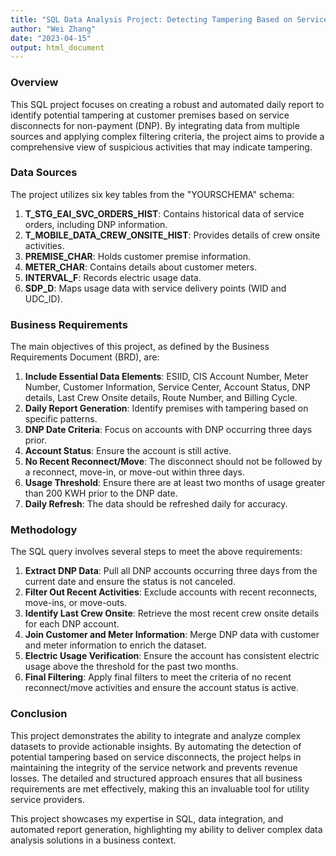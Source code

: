 ```yaml
---
title: "SQL Data Analysis Project: Detecting Tampering Based on Service Disconnects for Non-Payment"
author: "Wei Zhang"
date: "2023-04-15"
output: html_document
---
```


### Overview

This SQL project focuses on creating a robust and automated daily report to identify potential tampering at customer premises based on service disconnects for non-payment (DNP). By integrating data from multiple sources and applying complex filtering criteria, the project aims to provide a comprehensive view of suspicious activities that may indicate tampering.

### Data Sources

The project utilizes six key tables from the "YOURSCHEMA" schema:

1. **T_STG_EAI_SVC_ORDERS_HIST**: Contains historical data of service orders, including DNP information.
2. **T_MOBILE_DATA_CREW_ONSITE_HIST**: Provides details of crew onsite activities.
3. **PREMISE_CHAR**: Holds customer premise information.
4. **METER_CHAR**: Contains details about customer meters.
5. **INTERVAL_F**: Records electric usage data.
6. **SDP_D**: Maps usage data with service delivery points (WID and UDC_ID).

### Business Requirements

The main objectives of this project, as defined by the Business Requirements Document (BRD), are:

1. **Include Essential Data Elements**: ESIID, CIS Account Number, Meter Number, Customer Information, Service Center, Account Status, DNP details, Last Crew Onsite details, Route Number, and Billing Cycle.
2. **Daily Report Generation**: Identify premises with tampering based on specific patterns.
3. **DNP Date Criteria**: Focus on accounts with DNP occurring three days prior.
4. **Account Status**: Ensure the account is still active.
5. **No Recent Reconnect/Move**: The disconnect should not be followed by a reconnect, move-in, or move-out within three days.
6. **Usage Threshold**: Ensure there are at least two months of usage greater than 200 KWH prior to the DNP date.
7. **Daily Refresh**: The data should be refreshed daily for accuracy.

### Methodology

The SQL query involves several steps to meet the above requirements:

1. **Extract DNP Data**: Pull all DNP accounts occurring three days from the current date and ensure the status is not canceled.
2. **Filter Out Recent Activities**: Exclude accounts with recent reconnects, move-ins, or move-outs.
3. **Identify Last Crew Onsite**: Retrieve the most recent crew onsite details for each DNP account.
4. **Join Customer and Meter Information**: Merge DNP data with customer and meter information to enrich the dataset.
5. **Electric Usage Verification**: Ensure the account has consistent electric usage above the threshold for the past two months.
6. **Final Filtering**: Apply final filters to meet the criteria of no recent reconnect/move activities and ensure the account status is active.

### Conclusion

This project demonstrates the ability to integrate and analyze complex datasets to provide actionable insights. By automating the detection of potential tampering based on service disconnects, the project helps in maintaining the integrity of the service network and prevents revenue losses. The detailed and structured approach ensures that all business requirements are met effectively, making this an invaluable tool for utility service providers.

This project showcases my expertise in SQL, data integration, and automated report generation, highlighting my ability to deliver complex data analysis solutions in a business context.
